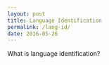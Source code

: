 ```yaml
---
layout: post
title: Language Identification
permalink: /lang-id/
date: 2016-05-26
---
```


What is language identification? 
